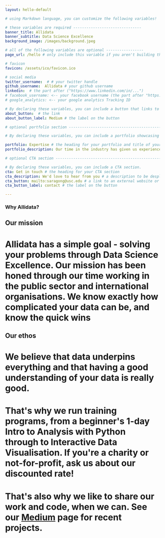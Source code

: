 ```yaml
---
layout: hello-default

# using Markdown language, you can customize the following variables!

# these variables are required -------------------------------
banner_title: Allidata
banner_subtitle: Data Science Excellence
background_image: /images/background.jpeg

# all of the following variables are optional -----------------
page_url: /hello # only include this variable if you aren't building the page to your primary domain 

# favicon
favicon: /assets/ico/favicon.ico

# social media
twitter_username:  # # your twitter handle
github_username:  Allidata # your github username
linkedin:  # the part after ("https://www.linkedin.com/in/...")
# facebook_username: <-- your facebook username (the part after "https://www.facebook.com/...")
# google_analytics: <-- your google analytics Tracking ID

# By declaring these variables, you can include a button that links to an external website or to media.
about_button:  # the link
about_button_label: Medium # the label on the button

# optional portfolio section ------------------------------------------

# By declaring these variables, you can include a portfolio showcasing your work and organize your portfolio's items into a custom layout, all without adding any CSS. In addition, you must 1) create an HTML file in the_includes folder for each project with the text you'd like to display, and 2) create a YAML file in the _data folder describing the order in which each project should be shown and categorized. See `/includes/example.html` and `/_data/work.yml` for examples.

portfolio: Expertise # the heading for your portfolio and title of your YAML file
portfolio_description: Our time in the industry has given us experience across the data realm - here are some of our highlights. # a description to be desplayed below the heading and above the content

# optional CTA section --------------------------------------------------

# By declaring these variables, you can include a CTA section.
cta: Get in touch # the heading for your CTA section
cta_description: We'd love to hear from you # a description to be desplayed below the heading and above the content
cta_button: mailto:saragong@usc.edu # a link to an external website or to media
cta_button_label: contact # the label on the button

---			
```

[//]: # (write a bit about yourself here)
### Why **Allidata**?  

## Our mission
# **Allidata** has a simple goal - solving your problems through Data Science Excellence. Our mission has been honed through our time working in the public sector and international organisations. We know exactly how complicated your data can be, and know the quick wins

## Our ethos
# We believe that data underpins everything and that having a good understanding of your data is really good.

# That's why we run training programs, from a beginner's 1-day Intro to Analysis with Python through to Interactive Data Visualisation. If you're a charity or not-for-profit, ask us about our discounted rate!

# That's also why we like to share our work and code, when we can. See our [Medium]() page for recent projects. 


